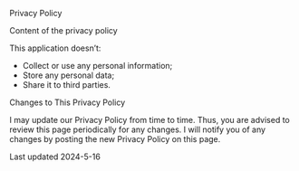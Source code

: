 Privacy Policy

Content of the privacy policy

This application doesn’t:

-   Collect or use any personal information;
-   Store any personal data;
-   Share it to third parties.

Changes to This Privacy Policy

I may update our Privacy Policy from time to time. Thus, you are advised to review this page periodically for any changes. I will notify you of any changes by posting the new Privacy Policy on this page.

Last updated 2024-5-16

